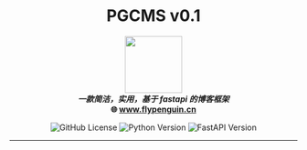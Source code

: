 <h1 align="center">PGCMS v0.1</h1>


<p align="center">
<img src="http://42.193.96.127/static/images/default_avatar.png" width="100"><br>
<b><i>一款简洁，实用，基于 fastapi 的博客框架</i></b><br>
<b>🌐 <a href="http://www.flypenguin.cn/">www.flypenguin.cn</a></b>
</p>

<center>

![GitHub License](https://img.shields.io/github/license/penguin239/pgcms-linux)
![Python Version](https://img.shields.io/badge/Python-3.8-green.svg)
![FastAPI Version](https://img.shields.io/badge/FastAPI-0.109.1-green.svg)

</center>

---

